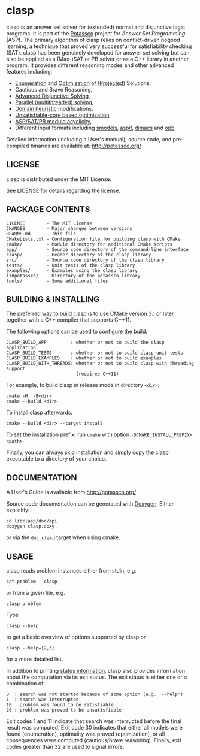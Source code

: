 # clasp

clasp is an answer set solver for (extended) normal and disjunctive logic programs.
It is part of the [Potassco](https://potassco.org) project for *Answer Set Programming* (ASP).
The primary algorithm of clasp relies on conflict-driven nogood learning,
a technique that proved very successful for satisfiability checking (SAT).
clasp has been genuinely developed for answer set solving but can 
also be applied as a (Max-)SAT or PB solver or as a C++ library in another program.
It provides different reasoning modes and other advanced features including:
 
 - [Enumeration][enum] and [Optimization][opt] of ([Projected][proj]) Solutions,
 - Cautious and Brave Reasoning,
 - [Advanced Disjunctive Solving][claspD2],
 - [Parallel (multithreaded) solving][claspmt],
 - [Domain heuristic][hclasp] modifications,
 - [Unsatisfiable-core based optimization][unclasp],
 - [ASP/SAT/PB modulo acyclicity][acyc],
 - Different input formats including [smodels][smodels], [aspif][aspif], [dimacs][dimacs] and [opb][opb].

Detailed information (including a User's manual), source code,
and pre-compiled binaries are available at: http://potassco.org/

## LICENSE
  clasp is distributed under the MIT License.
  
  See LICENSE for details regarding the license.

## PACKAGE CONTENTS
    LICENSE        - The MIT License
    CHANGES        - Major changes between versions
    README.md      - This file
    CMakeLists.txt - Configuration file for building clasp with CMake
    cmake/         - Module directory for additional CMake scripts
    app/           - Source code directory of the command-line interface
    clasp/         - Header directory of the clasp library
    src/           - Source code directory of the clasp library
    tests/         - Unit tests of the clasp library
    examples/      - Examples using the clasp library
    libpotassco/   - Directory of the potassco library
    tools/         - Some additional files
  

## BUILDING & INSTALLING
  The preferred way to build clasp is to use [CMake][cmake] version 3.1 or later
  together with a C++ compiler that supports C++11.

  The following options can be used to configure the build:
  
    CLASP_BUILD_APP         : whether or not to build the clasp application
    CLASP_BUILD_TESTS       : whether or not to build clasp unit tests
    CLASP_BUILD_EXAMPLES    : whether or not to build examples
    CLASP_BUILD_WITH_THREADS: whether or not to build clasp with threading support
                              (requires C++11)

  For example, to build clasp in release mode in directory `<dir>`:

    cmake -H. -B<dir>
    cmake --build <dir>

  To install clasp afterwards:
  
    cmake --build <dir> --target install

  To set the installation prefix, run
  `cmake` with option `-DCMAKE_INSTALL_PREFIX=<path>`.

  Finally, you can always skip installation and simply copy the
  clasp executable to a directory of your choice.

## DOCUMENTATION
  A User's Guide is available from http://potassco.org/
  
  Source code documentation can be generated with [Doxygen][doxygen].
  Either explicitly:
  
    cd libclasp/doc/api
    doxygen clasp.doxy

  or via the `doc_clasp` target when using cmake.

## USAGE
  clasp reads problem instances either from stdin, e.g.
  
    cat problem | clasp
  
  or from a given file, e.g.
  
    clasp problem

  Type
  
    clasp --help
  
  to get a basic overview of options supported by clasp or
  
    clasp --help={2,3}
  
  for a more detailed list.

  In addition to printing [status information](doc/output.md), clasp also
  provides information about the computation via its exit status.
  The exit status is either one or a combination of:
    
    0  : search was not started because of some option (e.g. '--help')
    1  : search was interrupted
    10 : problem was found to be satisfiable
    20 : problem was proved to be unsatisfiable
  
  Exit codes 1 and 11 indicate that search was interrupted before
  the final result was computed. Exit code 30 indicates that either
  all models were found (enumeration), optimality was proved (optimization),
  or all consequences were computed (cautious/brave reasoning).
  Finally, exit codes greater than 32 are used to signal errors.

[enum]: https://www.cs.uni-potsdam.de/wv/publications/#DBLP:conf/lpnmr/GebserKNS07
[proj]: https://www.cs.uni-potsdam.de/wv/publications/#DBLP:conf/cpaior/GebserKS09
[opt]: https://www.cs.uni-potsdam.de/wv/publications/#DBLP:journals/tplp/GebserKS11
[claspmt]: https://www.cs.uni-potsdam.de/wv/publications/#DBLP:journals/tplp/GebserKS12
[claspD2]: https://www.cs.uni-potsdam.de/wv/publications/#DBLP:conf/ijcai/GebserKS13
[hclasp]: https://www.cs.uni-potsdam.de/wv/publications/#DBLP:conf/aaai/GebserKROSW13
[unclasp]: https://www.cs.uni-potsdam.de/wv/publications/#DBLP:conf/iclp/AndresKMS12
[acyc]: https://www.cs.uni-potsdam.de/wv/publications/#DBLP:journals/fuin/BomansonGJKS16
[aspif]: https://www.cs.uni-potsdam.de/wv/publications/#DBLP:conf/iclp/GebserKKOSW16x
[smodels]: http://www.tcs.hut.fi/Software/smodels/lparse.ps
[dimacs]: http://www.satcompetition.org/2009/format-benchmarks2009.html
[opb]: https://www.cril.univ-artois.fr/PB09/solver_req.html
[doxygen]: https://www.stack.nl/~dimitri/doxygen/
[cmake]: https://cmake.org/
